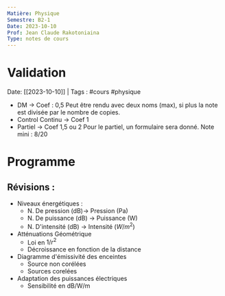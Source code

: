 ```yaml
---
Matière: Physique
Semestre: B2-1
Date: 2023-10-10
Prof: Jean Claude Rakotoniaina
Type: notes de cours
---
```

# Validation
Date: [[2023-10-10]] | Tags : #cours #physique
 
- DM → Coef : 0,5
Peut être rendu avec deux noms (max), si plus la note est divisée par le nombre de copies.
- Control Continu → Coef 1
- Partiel → Coef 1,5 ou 2
Pour le partiel, un formulaire sera donné. 
Note mini : 8/20

# Programme
## Révisions : 
- Niveaux énergétiques : 
	- N. De pression (dB)→ Pression (Pa)
	- N. De puissance (dB) → Puissance (W)
	- N. D'intensité (dB) → Intensité ($W/m^2$)
- Atténuations Géométrique
	- Loi en $1/r^2$
	- Décroissance en fonction de la distance
- Diagramme d'émissivité des enceintes
	- Source non corélées 
	- Sources corelées
- Adaptation des puissances électriques
	- Sensibilité en dB/W/m



